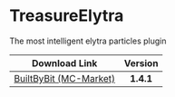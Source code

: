 # TreasureElytra

The most intelligent elytra particles plugin

|                           Download Link                           |  Version  |
|:-----------------------------------------------------------------:|:---------:|
| [BuiltByBit (MC-Market)](https://builtbybit.com/resources/26794/) | **1.4.1** |
